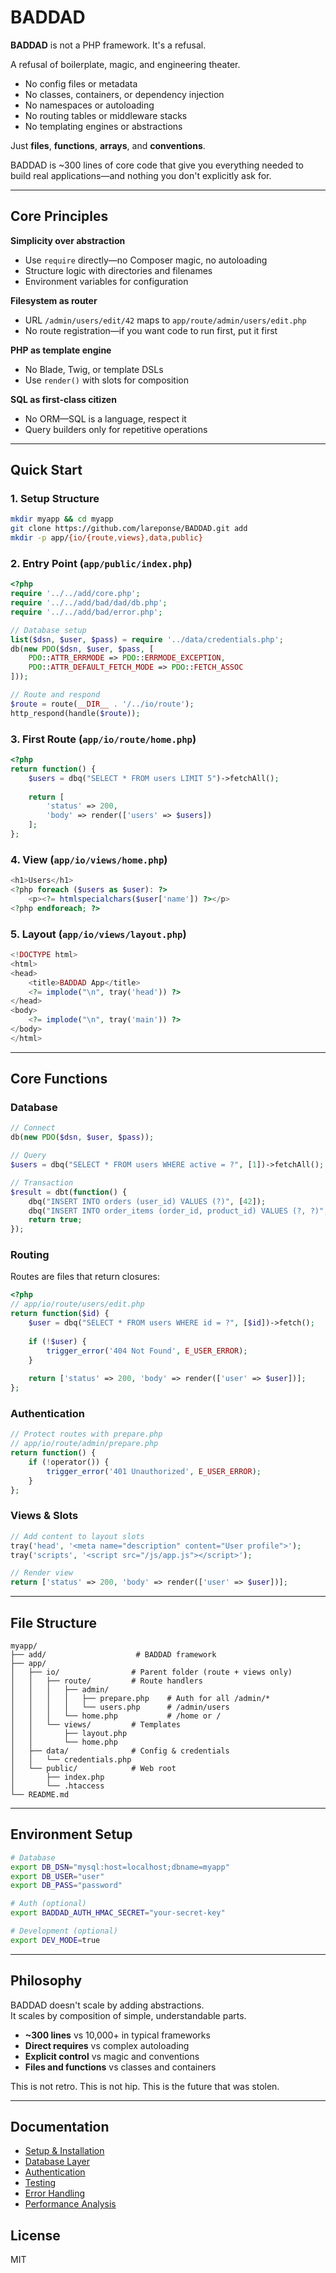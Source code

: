 # BADDAD

**BADDAD** is not a PHP framework. It's a refusal.

A refusal of boilerplate, magic, and engineering theater.

* No config files or metadata
* No classes, containers, or dependency injection  
* No namespaces or autoloading
* No routing tables or middleware stacks
* No templating engines or abstractions

Just **files**, **functions**, **arrays**, and **conventions**.

BADDAD is ~300 lines of core code that give you everything needed to build real applications—and nothing you don't explicitly ask for.

---

## Core Principles

**Simplicity over abstraction**
- Use `require` directly—no Composer magic, no autoloading
- Structure logic with directories and filenames
- Environment variables for configuration

**Filesystem as router**  
- URL `/admin/users/edit/42` maps to `app/route/admin/users/edit.php`
- No route registration—if you want code to run first, put it first

**PHP as template engine**
- No Blade, Twig, or template DSLs
- Use `render()` with slots for composition

**SQL as first-class citizen**
- No ORM—SQL is a language, respect it
- Query builders only for repetitive operations

---

## Quick Start

### 1. Setup Structure
```bash
mkdir myapp && cd myapp
git clone https://github.com/lareponse/BADDAD.git add
mkdir -p app/{io/{route,views},data,public}
```

### 2. Entry Point (`app/public/index.php`)
```php
<?php
require '../../add/core.php';
require '../../add/bad/dad/db.php';
require '../../add/bad/error.php';

// Database setup
list($dsn, $user, $pass) = require '../data/credentials.php';
db(new PDO($dsn, $user, $pass, [
    PDO::ATTR_ERRMODE => PDO::ERRMODE_EXCEPTION,
    PDO::ATTR_DEFAULT_FETCH_MODE => PDO::FETCH_ASSOC
]));

// Route and respond
$route = route(__DIR__ . '/../io/route');
http_respond(handle($route));
```

### 3. First Route (`app/io/route/home.php`)
```php
<?php
return function() {
    $users = dbq("SELECT * FROM users LIMIT 5")->fetchAll();
    
    return [
        'status' => 200,
        'body' => render(['users' => $users])
    ];
};
```

### 4. View (`app/io/views/home.php`)
```php
<h1>Users</h1>
<?php foreach ($users as $user): ?>
    <p><?= htmlspecialchars($user['name']) ?></p>
<?php endforeach; ?>
```

### 5. Layout (`app/io/views/layout.php`)
```php
<!DOCTYPE html>
<html>
<head>
    <title>BADDAD App</title>
    <?= implode("\n", tray('head')) ?>
</head>
<body>
    <?= implode("\n", tray('main')) ?>
</body>
</html>
```

---

## Core Functions

### Database
```php
// Connect
db(new PDO($dsn, $user, $pass));

// Query
$users = dbq("SELECT * FROM users WHERE active = ?", [1])->fetchAll();

// Transaction
$result = dbt(function() {
    dbq("INSERT INTO orders (user_id) VALUES (?)", [42]);
    dbq("INSERT INTO order_items (order_id, product_id) VALUES (?, ?)", [1, 5]);
    return true;
});
```

### Routing
Routes are files that return closures:
```php
<?php
// app/io/route/users/edit.php
return function($id) {
    $user = dbq("SELECT * FROM users WHERE id = ?", [$id])->fetch();
    
    if (!$user) {
        trigger_error('404 Not Found', E_USER_ERROR);
    }
    
    return ['status' => 200, 'body' => render(['user' => $user])];
};
```

### Authentication
```php
// Protect routes with prepare.php
// app/io/route/admin/prepare.php
return function() {
    if (!operator()) {
        trigger_error('401 Unauthorized', E_USER_ERROR);
    }
};
```

### Views & Slots
```php
// Add content to layout slots
tray('head', '<meta name="description" content="User profile">');
tray('scripts', '<script src="/js/app.js"></script>');

// Render view
return ['status' => 200, 'body' => render(['user' => $user])];
```

---

## File Structure

```
myapp/
├── add/                    # BADDAD framework
├── app/
│   ├── io/                # Parent folder (route + views only)
│   │   ├── route/         # Route handlers
│   │   │   ├── admin/
│   │   │   │   ├── prepare.php    # Auth for all /admin/*
│   │   │   │   └── users.php      # /admin/users
│   │   │   └── home.php           # /home or /
│   │   └── views/         # Templates
│   │       ├── layout.php
│   │       └── home.php
│   ├── data/              # Config & credentials
│   │   └── credentials.php
│   └── public/            # Web root
│       ├── index.php
│       └── .htaccess
└── README.md
```

---

## Environment Setup

```bash
# Database
export DB_DSN="mysql:host=localhost;dbname=myapp"
export DB_USER="user"
export DB_PASS="password"

# Auth (optional)
export BADDAD_AUTH_HMAC_SECRET="your-secret-key"

# Development (optional)
export DEV_MODE=true
```

---

## Philosophy

BADDAD doesn't scale by adding abstractions.  
It scales by composition of simple, understandable parts.

- **~300 lines** vs 10,000+ in typical frameworks
- **Direct requires** vs complex autoloading
- **Explicit control** vs magic and conventions
- **Files and functions** vs classes and containers

This is not retro. This is not hip. This is the future that was stolen.

---

## Documentation

- [Setup & Installation](add/doc/setup/quickstart.md)
- [Database Layer](add/doc/db.md)
- [Authentication](add/doc/auth.md)
- [Testing](add/doc/test.md)
- [Error Handling](add/doc/errors.md)
- [Performance Analysis](add/doc/addbad-vs-modernity.md)

## License

MIT